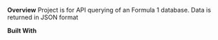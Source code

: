 **Overview**
Project is for API querying of an Formula 1 database. Data is returned in JSON format

**Built With**
